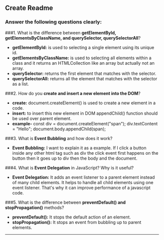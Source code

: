 ## Create Readme

### Answer the following questions clearly:

###1. What is the difference between **getElementById, getElementsByClassName, and querySelector, querySelectorAll**?
- **getElementById:** is used to selecting a single element using its unique id.
- **getElementsByClassName:** is used to selecting all elements within a class and it returns an HTMLCollection like an array but actually not an array.
- **querySelector:** returns the first element that matches with the selector.
- **querySelectorAll:** returns all the element that matches with the selector as a list.

###2. How do you **create and insert a new element into the DOM**?
- **create:** document.createElement() is used to create a new element in a code.
- **insert:** to insert this new element in DOM appendChild() function should be used over parent element.
- **example-** const div = document.createElement("span");
                div.textContent = "Hello";
                document.body.appendChild(span);

###3. What is **Event Bubbling** and how does it work?
- **Event Bubbling:** I want to explain it as a example. If I click a button inside any other html tag such as div the click event first happens on the button then it goes up to div then the body and the document.

###4. What is **Event Delegation** in JavaScript? Why is it useful?
- **Event Delegation:** It adds an event listener to a parent element instead of many child elements. It helps to handle all child elements using one event listener. That's why it can improve performance of a javascript code.

###5. What is the difference between **preventDefault() and stopPropagation()** methods?
- **preventDefault():** It stops the default action of an element.
- **stopPropagation():** It stops an event from bubbling up to parent elements.

---
